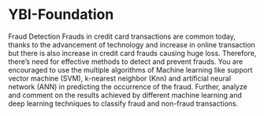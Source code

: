 # YBI-Foundation 
Fraud Detection
Frauds in credit card transactions are common today, thanks to the advancement of technology and increase in online transaction but there is also increase in credit card frauds causing huge loss. Therefore, there’s need for effective methods to detect and prevent frauds. You are encouraged to use the multiple algorithms of Machine learning like support vector machine (SVM), k-nearest neighbor (Knn) and artificial neural network (ANN) in predicting the occurrence of the fraud. Further, analyze and comment on the results achieved by different machine learning and deep learning techniques to classify fraud and non-fraud transactions.
